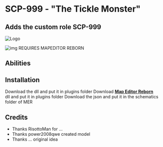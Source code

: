 # SCP-999 - <b>"The Tickle Monster"</b>
## Adds the custom role SCP-999
![Logo](https://github.com/AleRabo/SCP999/blob/main/Photos/Main.png)


![img](https://img.shields.io/github/downloads/AleRabo/SCP999/total.svg)
REQUIRES MAPEDITOR REBORN

## Abilities

## Installation
Download the dll and put it in plugins folder
Download **[Map Editor Reborn](https://github.com/Michal78900/MapEditorReborn)** dll and put it in plugins folder
Download the json and put it in the schematics folder of MER

## Credits
- Thanks RisottoMan for ...
- Thanks power2008qwe created model
- Thanks ... original idea
